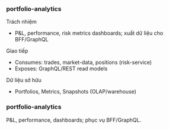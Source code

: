 ### portfolio-analytics

Trách nhiệm
- P&L, performance, risk metrics dashboards; xuất dữ liệu cho BFF/GraphQL

Giao tiếp
- Consumes: trades, market-data, positions (risk-service)
- Exposes: GraphQL/REST read models

Dữ liệu sở hữu
- Portfolios, Metrics, Snapshots (OLAP/warehouse)

### portfolio-analytics

P&L, performance, dashboards; phục vụ BFF/GraphQL.


